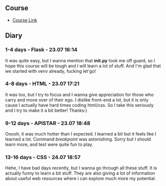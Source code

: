 ## Course

 - [Course Link](https://training.talkpython.fm/courses/explore_100days_web/100-days-of-web-in-python)


## Diary

### 1-4 days - Flask - 23.07 16:14

It was quite easy, but I wanna mention that __init.py__ took me off guard, so I hope this course will be tough and I will learn a lot of stuff. And I'm glad that we started with venv already, fucking let'go!

### 4-8 days - HTML - 23.07 17:21

It was too, but I try to focus and I wanna give appreciation for those who carry and move over of their ego. I dislike front-end a lot, but it is only cause I actually have hard times coding html/css. So I take this seriously and I try to make it a bit better! Thanks:)

### 9-12 days - APISTAR - 23.07 18:48

Ooooh, it was much hotter than I expected. I learned a bit but it feels like I learned a lot. Command _breakpoint_ was astonishing. Sorry but I should learn more, and test were quite fun to play.


### 13-16 days - CSS - 24.07 18:57

Hehe, I have bad days recently, but I wanna go through all these stuff. It is actually funny to learn a bit stuff. They are also giving a lot of information about useful web resources where i can explore much more my potential.

